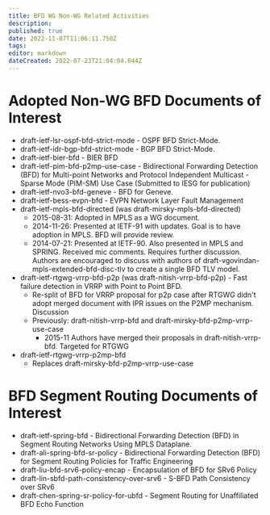 ```yaml
---
title: BFD WG Non-WG Related Activities
description: 
published: true
date: 2022-11-07T11:06:11.750Z
tags: 
editor: markdown
dateCreated: 2022-07-23T21:04:04.044Z
---
```


# Adopted Non-WG BFD Documents of Interest
* draft-ietf-lsr-ospf-bfd-strict-mode - OSPF BFD Strict-Mode.
* draft-ietf-idr-bgp-bfd-strict-mode - BGP BFD Strict-Mode.
* draft-ietf-bier-bfd - BIER BFD
* draft-ietf-pim-bfd-p2mp-use-case - Bidirectional Forwarding Detection (BFD) for Multi-point Networks and Protocol Independent Multicast - Sparse Mode (PIM-SM) Use Case (Submitted to IESG for publication)
* draft-ietf-nvo3-bfd-geneve - BFD for Geneve.
* draft-ietf-bess-evpn-bfd - EVPN Network Layer Fault Management
* draft-ietf-mpls-bfd-directed (was draft-mirsky-mpls-bfd-directed)
  * 2015-08-31: Adopted in MPLS as a WG document.
  * 2014-11-26: Presented at IETF-91 with updates. Goal is to have adoption in MPLS. BFD will provide review.
  * 2014-07-21: Presented at IETF-90. Also presented in MPLS and SPRING. Received mic comments. Requires further discussion. Authors are encouraged to discuss with authors of draft-vgovindan-mpls-extended-bfd-disc-tlv to create a single BFD TLV model.
* draft-ietf-rtgwg-vrrp-bfd-p2p (was draft-nitish-vrrp-bfd-p2p) - Fast failure detection in VRRP with Point to Point BFD.
  * Re-split of BFD for VRRP proposal for p2p case after RTGWG didn't adopt merged document with IPR issues on the P2MP mechanism. ​Discussion
  * Previously: draft-nitish-vrrp-bfd and draft-mirsky-bfd-p2mp-vrrp-use-case
    * 2015-11 Authors have merged their proposals in draft-nitish-vrrp-bfd. Targeted for RTGWG
* draft-ietf-rtgwg-vrrp-p2mp-bfd
  * Replaces draft-mirsky-bfd-p2mp-vrrp-use-case

# BFD Segment Routing Documents of Interest
* draft-ietf-spring-bfd - Bidirectional Forwarding Detection (BFD) in Segment Routing Networks Using MPLS Dataplane.
* draft-ali-spring-bfd-sr-policy - Bidirectional Forwarding Detection (BFD) for Segment Routing Policies for Traffic Engineering
* draft-liu-bfd-srv6-policy-encap - Encapsulation of BFD for SRv6 Policy
* draft-lin-sbfd-path-consistency-over-srv6 - S-BFD Path Consistency over SRv6
* draft-chen-spring-sr-policy-for-ubfd - Segment Routing for Unaffiliated BFD Echo Function
